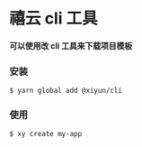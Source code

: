 # 禧云 cli 工具

#### 可以使用改 cli 工具来下载项目模板

### 安装

```shell
$ yarn global add @xiyun/cli
```

### 使用

```shell
$ xy create my-app
```
